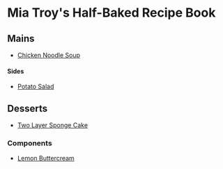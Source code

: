 # Mia Troy's Half-Baked Recipe Book

## Mains
- [Chicken Noodle Soup](mains/chicken-noodle-soup.md)

#### Sides
- [Potato Salad](sides/potato-salad.md)

## Desserts
- [Two Layer Sponge Cake](desserts/two-layer-sponge-cake.md)

### Components
- [Lemon Buttercream](desserts/components/lemon-buttercream.md)
